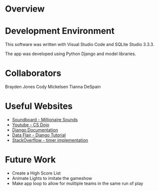# Overview



# Development Environment

This software was written with Visual Studio Code and SQLite Studio 3.3.3.

The app was developed using Python Django and model libraries.

# Collaborators

Brayden Jones
Cody Mickelsen
Tianna DeSpain

# Useful Websites

- [Soundboard - Millionaire Sounds](https://www.soundboard.com/sb/onemilliondollars)
- [Youtube - CS Dojo](https://www.youtube.com/watch?v=h7rvyDK70FA&list=PLBZBJbE_rGRXBhJNdKbN7IUy-ctlOFxA1&index=2)
- [Django Documentation](https://docs.djangoproject.com/en/4.0/topics/db/models/)
- [Data Flair - Django Tutorial](https://data-flair.training/blogs/create-quiz-application-python-django/)
- [StackOverflow - timer implementation](https://stackoverflow.com/questions/10603409/how-to-implement-countdown-timer-in-django)

# Future Work

- Create a High Score List
- Animate Lights to imitate the gameshow
- Make app loop to allow for mulitiple teams in the same run of play
